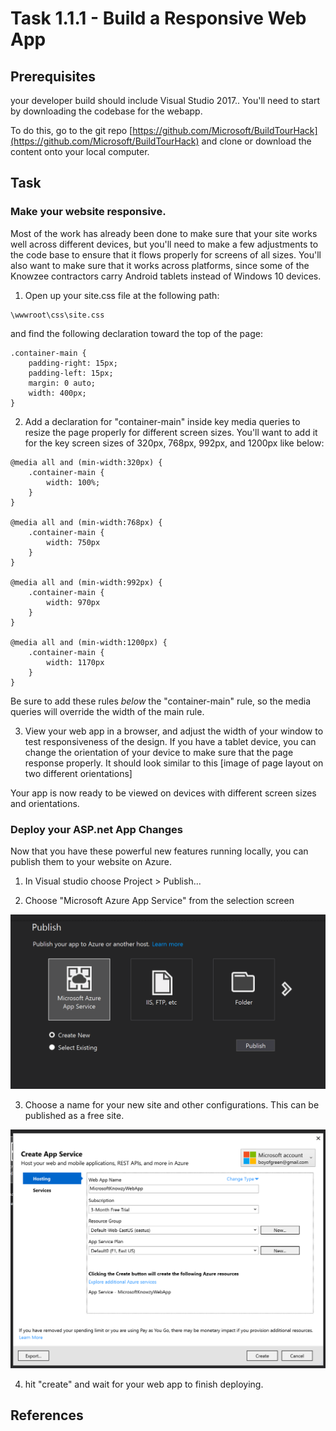 # Task 1.1.1 - Build a Responsive Web App

## Prerequisites 

your developer build should include Visual Studio 2017.. 
You'll need to start by downloading the codebase for the webapp.   

To do this, go to the git repo [https://github.com/Microsoft/BuildTourHack](https://github.com/Microsoft/BuildTourHack) and clone or download the content onto your local computer.


## Task 
### Make your website responsive.
  Most of the work has already been done to make sure that your site works well across different devices, but you'll need to make a few adjustments to the code base to ensure that it flows properly for screens of all sizes.  You'll also want to make sure that it works across platforms, since some of the Knowzee contractors carry Android tablets instead of Windows 10 devices.
  
  1. Open up your site.css file at the following path:
```
\wwwroot\css\site.css
```

 and find the following declaration toward the top of the page:

```
.container-main {
    padding-right: 15px;
    padding-left: 15px;
    margin: 0 auto;
    width: 400px;
}
```




  2. Add a declaration for "container-main" inside key media queries to resize the page properly for different screen sizes. You'll want to add it for the key screen sizes of 320px, 768px, 992px, and 1200px like below:

```
@media all and (min-width:320px) {
    .container-main {
        width: 100%;
    }
}

@media all and (min-width:768px) {
    .container-main {
        width: 750px
    }
}

@media all and (min-width:992px) {
    .container-main {
        width: 970px
    }
}

@media all and (min-width:1200px) {
    .container-main {
        width: 1170px
    }
}
```

  Be sure to add these rules *below* the "container-main" rule, so the media queries will override the width of the main rule.

  3. View your web app in a browser, and adjust the width of your window to test responsiveness of the design.  If you have a tablet device, you can change the orientation of your device to make sure that the page response properly.  It should look similar to this
 [image of page layout on two different orientations]
 
 
Your app is now ready to be viewed on devices with different screen sizes and orientations.


### Deploy your ASP.net App Changes
Now that you have these powerful new features running locally, you can publish them to your website on Azure.

1. In Visual studio choose Project > Publish...

2. Choose "Microsoft Azure App Service" from the selection screen

![publish screen from vs](images/publish1.PNG)

3.  Choose a name for your new site and other configurations.  This can be published as a free site.

![publish screen from vs](images/publish2.PNG)

4. hit "create" and wait for your web app to finish deploying.



## References










